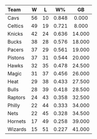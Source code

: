 | Team                             |  W  |  L  |  W%   |   GB   |
|:---------------------------------|:---:|:---:|:-----:|:------:|
| [](/r/clevelandcavs) Cavs        | 56  | 10  | 0.848 | 0.000  |
| [](/r/bostonceltics) Celtics     | 49  | 19  | 0.721 | 8.000  |
| [](/r/nyknicks) Knicks           | 42  | 24  | 0.636 | 14.000 |
| [](/r/mkebucks) Bucks            | 38  | 28  | 0.576 | 18.000 |
| [](/r/pacers) Pacers             | 37  | 29  | 0.561 | 19.000 |
| [](/r/detroitpistons) Pistons    | 37  | 31  | 0.544 | 20.000 |
| [](/r/atlantahawks) Hawks        | 32  | 35  | 0.478 | 24.500 |
| [](/r/orlandomagic) Magic        | 31  | 37  | 0.456 | 26.000 |
| [](/r/heat) Heat                 | 29  | 38  | 0.433 | 27.500 |
| [](/r/chicagobulls) Bulls        | 28  | 39  | 0.418 | 28.500 |
| [](/r/torontoraptors) Raptors    | 24  | 43  | 0.358 | 32.500 |
| [](/r/sixers) Philly             | 22  | 44  | 0.333 | 34.000 |
| [](/r/gonets) Nets               | 22  | 45  | 0.328 | 34.500 |
| [](/r/charlottehornets) Hornets  | 17  | 49  | 0.258 | 39.000 |
| [](/r/washingtonwizards) Wizards | 15  | 51  | 0.227 | 41.000 |